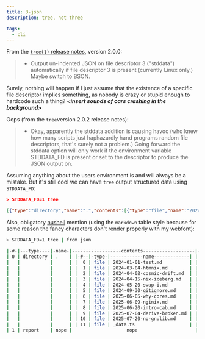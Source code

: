 ```yaml
---
title: 3-json
description: tree, not three

tags:
  - cli
---
```


From the
[`tree(1)` release notes](https://oldmanprogrammer.net/source.php?dir=projects/tree/CHANGES),
version 2.0.0:

> - Output un-indented JSON on file descriptor 3 ("stddata") automatically if
>   file descriptor 3 is present (currently Linux only.) Maybe switch to BSON.

Surely, nothing will happen if I just assume that the existence of a specific
file descriptor implies something, as nobody is crazy or stupid enough to
hardcode such a thing? **_\<insert sounds of cars crashing in the
background\>_**

Oops (from the `tree`version 2.0.2 release notes):

> - Okay, apparently the stddata addition is causing havoc (who knew how many
>   scripts just haphazardly hand programs random file descriptors, that's
>   surely not a problem.) Going forward the stddata option will only work if
>   the environment variable STDDATA_FD is present or set to the descriptor to
>   produce the JSON output on.

Assuming anything about the users environment is and will always be a mistake.
But it's still cool we can have `tree` output structured data using
`STDDATA_FD`:

```json
> STDDATA_FD=1 tree

[{"type":"directory","name":".","contents":[{"type":"file","name":"2024-01-01-test.md"},{"type":"file","name":"2024-03-04-htmnix.md"},{"type":"file","name":"2024-04-02-cosmic-drift.md"},{"type":"file","name":"2024-04-15-nix-iceberg.md"},{"type":"file","name":"2024-05-20-swap-i.md"},{"type":"file","name":"2024-09-30-gitignore.md"},{"type":"file","name":"2025-06-05-why-cores.md"},{"type":"file","name":"2025-06-09-nginix.md"},{"type":"file","name":"2025-06-20-intro-cab.md"},{"type":"file","name":"2025-07-04-derive-broken.md"},{"type":"file","name":"2025-07-20-no-gnulib.md"},{"type":"file","name":"_data.ts"}]},{"type":"report","directories":1,"files":12}]
```

Also, obligatory [nushell](https://nushell.sh/) mention (using the `markdown`
table style because for some reason the fancy characters don't render properly
with my webfont):

```sh
> STDDATA_FD=1 tree | from json

|-#-|---type----|-name-|------------------contents-------------------|-directories-|-files-|
| 0 | directory | .    | |-#--|-type-|------------name-------------| |    nope     | nope  |
|   |           |      | |  0 | file | 2024-01-01-test.md          | |             |       |
|   |           |      | |  1 | file | 2024-03-04-htmnix.md        | |             |       |
|   |           |      | |  2 | file | 2024-04-02-cosmic-drift.md  | |             |       |
|   |           |      | |  3 | file | 2024-04-15-nix-iceberg.md   | |             |       |
|   |           |      | |  4 | file | 2024-05-20-swap-i.md        | |             |       |
|   |           |      | |  5 | file | 2024-09-30-gitignore.md     | |             |       |
|   |           |      | |  6 | file | 2025-06-05-why-cores.md     | |             |       |
|   |           |      | |  7 | file | 2025-06-09-nginix.md        | |             |       |
|   |           |      | |  8 | file | 2025-06-20-intro-cab.md     | |             |       |
|   |           |      | |  9 | file | 2025-07-04-derive-broken.md | |             |       |
|   |           |      | | 10 | file | 2025-07-20-no-gnulib.md     | |             |       |
|   |           |      | | 11 | file | _data.ts                    | |             |       |
| 1 | report    | nope |                    nope                     |           1 |    12 |
```
